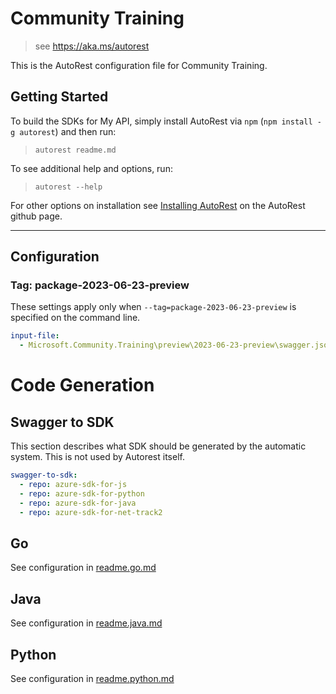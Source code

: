 # Community Training

> see https://aka.ms/autorest

This is the AutoRest configuration file for Community Training.

## Getting Started

To build the SDKs for My API, simply install AutoRest via `npm` (`npm install -g autorest`) and then run:

> `autorest readme.md`

To see additional help and options, run:

> `autorest --help`

For other options on installation see [Installing AutoRest](https://aka.ms/autorest/install) on the AutoRest github page.

---

## Configuration


### Tag: package-2023-06-23-preview

These settings apply only when `--tag=package-2023-06-23-preview` is specified on the command line.

```yaml $(tag) == 'package-2023-06-23-preview'
input-file:
  - Microsoft.Community.Training\preview\2023-06-23-preview\swagger.json
```

# Code Generation

## Swagger to SDK

This section describes what SDK should be generated by the automatic system.
This is not used by Autorest itself.

```yaml $(swagger-to-sdk)
swagger-to-sdk:
  - repo: azure-sdk-for-js
  - repo: azure-sdk-for-python
  - repo: azure-sdk-for-java
  - repo: azure-sdk-for-net-track2
```


## Go

See configuration in [readme.go.md](./readme.csharp.md)

## Java

See configuration in [readme.java.md](./readme.java.md)

## Python

See configuration in [readme.python.md](./readme.python.md)